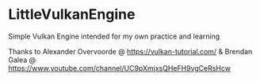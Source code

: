 # LittleVulkanEngine
Simple Vulkan Engine intended for my own practice and learning

Thanks to Alexander Overvoorde @ https://vulkan-tutorial.com/ & Brendan Galea @ https://www.youtube.com/channel/UC9pXmjxsQHeFH9vgCeRsHcw
